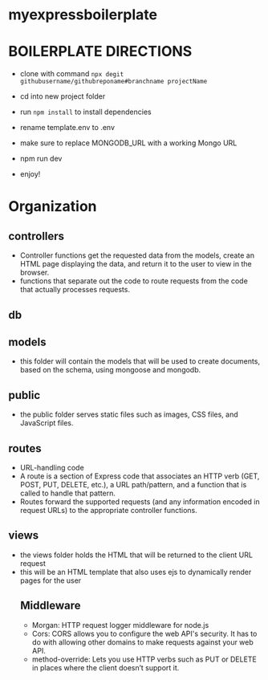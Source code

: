 # myexpressboilerplate

# BOILERPLATE DIRECTIONS

- clone with command `npx degit githubusername/githubreponame#branchname projectName`

- cd into new project folder

- run `npm install` to install dependencies

- rename template.env to .env

- make sure to replace MONGODB_URL with a working Mongo URL

- npm run dev

- enjoy!

# Organization
## controllers
* Controller functions get the requested data from the models, create an HTML page displaying the data, and return it to the user to view in the browser.
* functions that separate out the code to route requests from the code that actually processes requests.
## db
## models
* this folder will contain the models that will be used to create documents, based on the schema, using mongoose and mongodb.
## public
* the public folder serves static files such as images, CSS files, and JavaScript files. 
## routes
* URL-handling code
* A route is a section of Express code that associates an HTTP verb (GET, POST, PUT, DELETE, etc.), a URL path/pattern, and a function that is called to handle that pattern.
* Routes forward the supported requests (and any information encoded in request URLs) to the appropriate controller functions.
## views
* the views folder holds the HTML that will be returned to the client URL request 
* this will be an HTML template that also uses ejs to dynamically render pages for the user
  ## Middleware
  * Morgan: HTTP request logger middleware for node.js
  * Cors: CORS allows you to configure the web API's security. It has to do with allowing other domains to make requests against your web API.
  * method-override: Lets you use HTTP verbs such as PUT or DELETE in places where the client doesn’t support it.